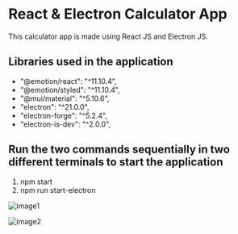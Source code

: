 # React & Electron Calculator App #
 This calculator app is made using React JS and Electron JS.
 
 ## Libraries used in the application
- "@emotion/react": "^11.10.4",
- "@emotion/styled": "^11.10.4",
- "@mui/material": "^5.10.6",
- "electron": "^21.0.0",
- "electron-forge": "^5.2.4",
- "electron-is-dev": "^2.0.0",

## Run the two commands sequentially in two different terminals to start the application

 1. npm start 
 2. npm run start-electron


![image1](https://user-images.githubusercontent.com/69081582/192452149-9f60fb3d-9bcc-47d5-b482-df343ddf1367.png)

![image2](https://user-images.githubusercontent.com/69081582/192452155-01c53a5e-0bb4-4f1e-ab24-d9d467f32863.PNG)
